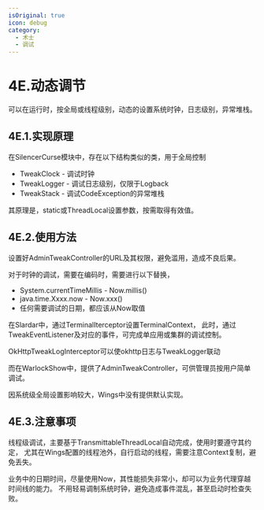 ```yaml
---
isOriginal: true
icon: debug
category:
  - 术士
  - 调试
---
```


# 4E.动态调节

可以在运行时，按全局或线程级别，动态的设置系统时钟，日志级别，异常堆栈。

## 4E.1.实现原理

在SilencerCurse模块中，存在以下结构类似的类，用于全局控制

* TweakClock - 调试时钟
* TweakLogger - 调试日志级别，仅限于Logback
* TweakStack - 调试CodeException的异常堆栈

其原理是，static或ThreadLocal设置参数，按需取得有效值。

## 4E.2.使用方法

设置好AdminTweakController的URL及其权限，避免滥用，造成不良后果。

对于时钟的调试，需要在编码时，需要进行以下替换，

* System.currentTimeMillis - Now.millis()
* java.time.Xxxx.now - Now.xxx()
* 任何需要调试的日期，都应该从Now取值

在Slardar中，通过TerminalIterceptor设置TerminalContext，
此时，通过TweakEventListener及对应的事件，可完成单应用或集群的调试控制。

OkHttpTweakLogInterceptor可以使okhttp日志与TweakLogger联动

而在WarlockShow中，提供了AdminTweakController，可供管理员按用户简单调试。

因系统级全局设置影响较大，Wings中没有提供默认实现。

## 4E.3.注意事项

线程级调试，主要基于TransmittableThreadLocal自动完成，使用时要遵守其约定，
尤其在Wings配置的线程池外，自行启动的线程，需要注意Context复制，避免丢失。

业务中的日期时间，尽量使用Now，其性能损失非常小，却可以为业务代理穿越时间线的能力。
不用轻易调制系统时钟，避免造成事件混乱，甚至启动时检查失败。
